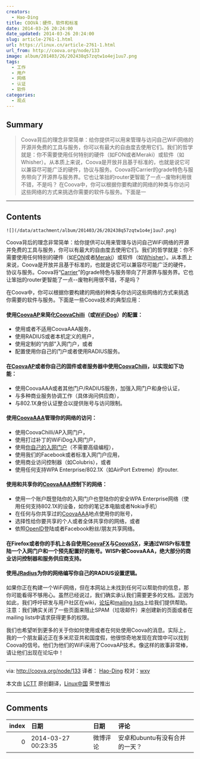 ```yaml
---
creators:
  - Hao-Ding
title: COOVA：硬件，软件和标准
date: 2014-03-26 20:24:00
date_updated: 2014-03-26 20:24:00
slug: article-2761-1.html
url: https://linux.cn/article-2761-1.html
url_from: http://coova.org/node/133
image: album/201403/26/202438q57zqtw1o4ej1uu7.png
tags:
  - 工作
  - 用户
  - 网络
  - 认证
  - 软件
categories:
  - 观点
---
```


## Summary

> Coova背后的理念非常简单：给你提供可以用来管理与访问自己WiFi网络的开源并免费的工具与服务，你可以有最大的自由度去使用它们。我们的哲学就是：你不需要使用任何特别的硬件（如FON或者Meraki）或软件（如Whisher）。从本质上来说，Coova是开放并且基于标准的，也就是说它可以兼容尽可能广泛的硬件，协议与服务。Coova将Carrier的grade特色与服务带向了开源界与服务界。它也让笨拙的router更智能了一点--废物利用很不错，不是吗？ 在Coova中，你可以根据你要构建的网络的种类与你访问这些网络的方式来挑选你需要的软件与服务。下面是一

***

<!-- more -->

## Contents

`![](/data/attachment/album/201403/26/202438q57zqtw1o4ej1uu7.png)`

Coova背后的理念非常简单：给你提供可以用来管理与访问自己WiFi网络的开源并免费的工具与服务，你可以有最大的自由度去使用它们。我们的哲学就是：你不需要使用任何特别的硬件（如[FON](https://corp.fon.com/en)或者[Meraki](https://meraki.cisco.com/)）或软件（如[Whisher](http://www.whisher.com/)）。从本质上来说，Coova是开放并且基于标准的，也就是说它可以兼容尽可能广泛的硬件，协议与服务。Coova将“[Carrier](https://meraki.cisco.com/blog/2008/04/new-carrier-services/)”的grade特色与服务带向了开源界与服务界。它也让笨拙的router更智能了一点--废物利用很不错，不是吗？

在Coova中，你可以根据你要构建的网络的种类与你访问这些网络的方式来挑选你需要的软件与服务。下面是一些Coova技术的典型应用：

#### 使用[CoovaAP](http://coova.org/CoovaAP)来简化[CoovaChilli](http://coova.org/CoovaChilli)（或[WiFiDog](http://dev.wifidog.org/)）的配置：

* 使用或者不适用CoovaAAA服务，
* 使用RADIUS或者本机定义的用户，
* 使用定制的“内部”入网门户，或者
* 配置使用你自己的门户或者使用RADIUS服务。

#### 在[CoovaAP](http://coova.org/CoovaAP)或者你自己的固件或者服务器中使用[CoovaChilli](http://coova.org/CoovaChilli)，以实现如下功能：

* 使用CoovaAAA或者其他门户/RADIUS服务，加强入网门户和身份认证，
* 与多种商业服务协调工作（具体询问供应商），
* 与802.1X身份认证整合以提供账号与访问限制。

#### 使用[CoovaAAA](http://coova.org/CoovaAAA)管理你的网络的访问：

* 使用CoovaChilli/AP入网门户，
* 使用打过补丁的WiFiDog入网门户，
* 使用[你自己的入网门户](http://coova.org/node/80)（不需要高级编程），
* 使用我们的Facebook或者标准入网门户应用，
* 使用商业访问控制器（如Colubris），或者
* 使用任何支持WPA Enterprise/802.1X（如AirPort Extreme）的router.

#### 使用和共享你的[CoovaAAA](http://coova.org/CoovaAAA)控制下的网络：

* 使用一个账户既登陆你的入网门户也登陆你的安全WPA Enterprise网络（使用任何支持802.1X的设备，如你的笔记本电脑或者Nokia手机）
* 在任何与你共享过的[CoovaAAA](http://coova.org/CoovaAAA)地点使用你的账号，
* 选择性给你要共享的个人或者全体共享你的网络，或者
* 依照[OpenID](http://coova.org/node/71)登陆或者Facebook粉丝/朋友共享网络。

#### 在Firefox或者你的手机上各自使用[CoovaFX](http://www.coova.com/CoovaFX)与[CoovaSX](http://www.coova.com/CoovaSX)，来通过WISPr标准登陆一个入网门户和一个预先配置好的账号。WISPr被CoovaAAA，绝大部分的商业访问控制器和服务供应商支持。

#### 使用[JRadius](http://coova.org/JRadius)为你的网络编写你自己的RADIUS设置逻辑。

如果你正在构建一个WiFi网络，但在本网站上未找到任何可以帮助你的信息，那你可能看得不够用心。虽然已经说过，我们确实承认我们需要更多的文档。正因为如此，我们呼吁研发与用户社区在wiki，[论坛](http://coova.org/forum/)和[mailing lists](http://coova.org/MailingLists)上给我们提供帮助。注意：我们确实关闭了一些页面来阻止SPAM（垃圾邮件）来创建新的页面或者在mailing lists中请求获得更多的权限。

我们也希望听到更多的关于你如何使用或者在何处使用Coova的消息。实际上，我的一个朋友最近正在多米尼亚共和国度假，他很惊奇地发现在宾馆中可以找到Coova的信号。他们为他们的WiFi采用了CoovaAP技术。像这样的故事非常棒，请让他们出现在论坛中！

---

via: <http://coova.org/node/133> 译者： [Hao-Ding](https://github.com/Hao-Ding) 校对：[wxy](https://github.com/wxy)

本文由 [LCTT](https://github.com/LCTT/TranslateProject) 原创翻译，[Linux中国](https://linux.cn/) 荣誉推出

***

## Comments

|   index | 日期                | 日期     | 评论                           |
|--------:|:--------------------|:---------|:-------------------------------|
|       0 | 2014-03-27 00:23:35 | 微博评论 | 安卓和ubuntu有没有合并的一天？ |
